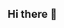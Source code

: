 ## Hi there 👋

<!--
**samferrel/samferrel** is a ✨ _special_ ✨ repository because its `README.md` (this file) appears on your GitHub profile.

Here are some ideas to get you started:
##
- 🔭 I’m currently working on a new start-up company in the residential HVAC industry
- 🌱 I’m currently learning the basics of computer science and AI 
- 👯 I’m looking to collaborate on creating an database for my start-up, software development, firmware development, and more
- 🤔 I’m looking for help with understanding how coding works with my HVAC monitoring system
- 💬 Ask me about my start-up!
- 📫 How to reach me: sferrel9@gmail.com is my gmail or reach out to me on linkedin @samferrel
- 😄 Pronouns: he/him
- ⚡ Fun fact: I play minecraft, CSGO, and many other games on my personal PC 
-->

